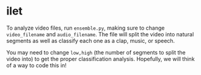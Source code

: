 # ilet


To analyze video files, run ```ensemble.py```, making sure to change ```video_filename``` and ```audio_filename```. The file will split the video into natural segments as well as classify each one as a clap, music, or speech.

You may need to change ```low,high``` (the number of segments to split the video into) to get the proper classification analysis. Hopefully, we will think of a way to code this in!
